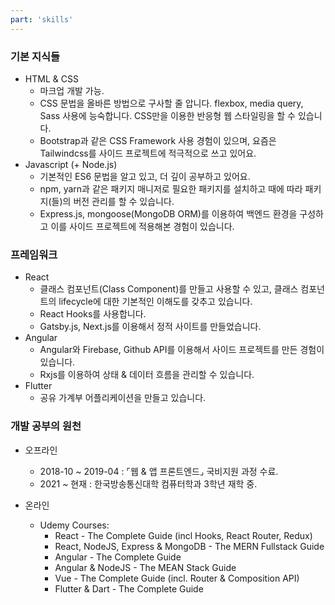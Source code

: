 ```yaml
---
part: 'skills'
---
```

### 기본 지식들
- HTML & CSS
  - 마크업 개발 가능.
  - CSS 문법을 올바른 방법으로 구사할 줄 압니다. flexbox, media query, Sass 사용에 능숙합니다. CSS만을 이용한 반응형 웹 스타일링을 할 수 있습니다.
  - Bootstrap과 같은 CSS Framework 사용 경험이 있으며, 요즘은 Tailwindcss를 사이드 프로젝트에 적극적으로 쓰고 있어요.
- Javascript (+ Node.js)
  - 기본적인 ES6 문법을 알고 있고, 더 깊이 공부하고 있어요.
  - npm, yarn과 같은 패키지 매니저로 필요한 패키지를 설치하고 때에 따라 패키지(들)의 버전 관리를 할 수 있습니다.
  - Express.js, mongoose(MongoDB ORM)를 이용하여 백엔드 환경을 구성하고 이를 사이드 프로젝트에 적용해본 경험이 있습니다.

### 프레임워크
- React
  - 클래스 컴포넌트(Class Component)를 만들고 사용할 수 있고, 클래스 컴포넌트의 lifecycle에 대한 기본적인 이해도를 갖추고 있습니다.
  - React Hooks를 사용합니다.
  - Gatsby.js, Next.js를 이용해서 정적 사이트를 만들었습니다.
- Angular
  - Angular와 Firebase, Github API를 이용해서 사이드 프로젝트를 만든 경험이 있습니다.
  - Rxjs를 이용하여 상태 & 데이터 흐름을 관리할 수 있습니다.
- Flutter
  - 공유 가계부 어플리케이션을 만들고 있습니다.

### 개발 공부의 원천
- 오프라인
  - 2018-10 ~ 2019-04 : ⌜웹 & 앱 프론트엔드⌟ 국비지원 과정 수료.
  - 2021 ~ 현재 : 한국방송통신대학 컴퓨터학과 3학년 재학 중.

- 온라인
  - Udemy Courses:
    - React - The Complete Guide (incl Hooks, React Router, Redux)
    - React, NodeJS, Express & MongoDB - The MERN Fullstack Guide
    - Angular - The Complete Guide
    - Angular & NodeJS - The MEAN Stack Guide
    - Vue - The Complete Guide (incl. Router & Composition API)
    - Flutter & Dart - The Complete Guide